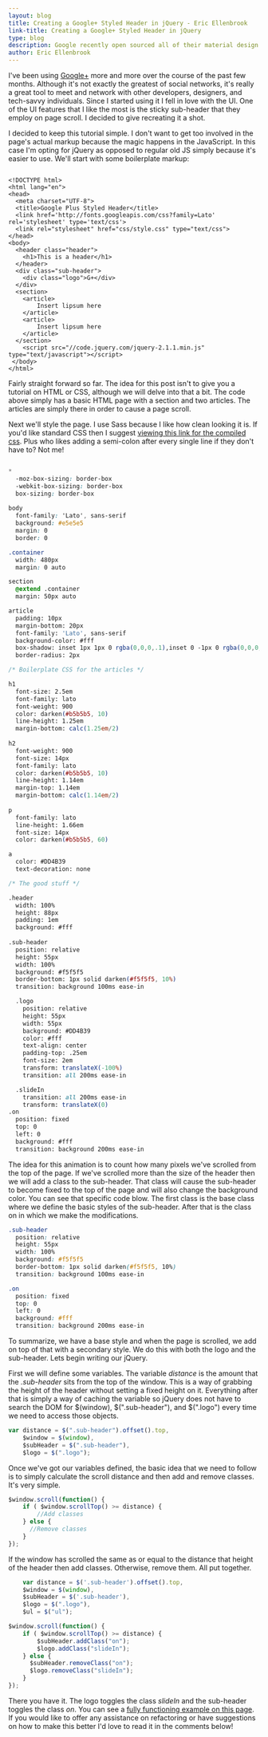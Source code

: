 ```yaml
---
layout: blog
title: Creating a Google+ Styled Header in jQuery - Eric Ellenbrook
link-title: Creating a Google+ Styled Header in jQuery
type: blog
description: Google recently open sourced all of their material design icons. I'm using that as inspiration to teach you how to create a Google+ styled header animation.
author: Eric Ellenbrook
---
```

I've been using <a href="https://plus.google.com/+EricEllenbrook/" data-no-instant>Google+</a> more and more over the course of the past few months. Although it's not exactly the greatest of social networks, it's really a great tool to meet and network with other developers, designers, and tech-savvy individuals. Since I started using it I fell in love with the UI. One of the UI features that I like the most is the sticky sub-header that they employ on page scroll. I decided to give recreating it a shot.

<!--more-->

I decided to keep this tutorial simple. I don't want to get too involved in the page's actual markup because the magic happens in the JavaScript. In this case I'm opting for jQuery as opposed to regular old JS simply because it's easier to use.  We'll start with some boilerplate markup: 

~~~ markup

<!DOCTYPE html>
<html lang="en">
<head>
  <meta charset="UTF-8">
  <title>Google Plus Styled Header</title>
  <link href='http://fonts.googleapis.com/css?family=Lato' rel='stylesheet' type='text/css'>
  <link rel="stylesheet" href="css/style.css" type="text/css">
</head>
<body>
  <header class="header">
    <h1>This is a header</h1>
  </header>
  <div class="sub-header">
    <div class="logo">G+</div>
  </div>
  <section>
    <article>
        Insert lipsum here
    </article>
    <article>
        Insert lipsum here
    </article>		
  </section>
    <script src="//code.jquery.com/jquery-2.1.1.min.js" type="text/javascript"></script>
 </body>
</html>

~~~

Fairly straight forward so far. The idea for this post isn't to give you a tutorial on HTML or CSS, although we will delve into that a bit. The code above simply has a basic HTML page with a section and two articles. The articles are simply there in order to cause a page scroll.

Next we'll style the page. I use Sass because I like how clean looking it is. If you'd like standard CSS then I suggest [viewing this link for the compiled css](/code-examples/google-plus-styled-header/css/style.css). Plus who likes adding a semi-colon after every single line if they don't have to? Not me!

~~~ css

*
  -moz-box-sizing: border-box
  -webkit-box-sizing: border-box
  box-sizing: border-box
    
body
  font-family: 'Lato', sans-serif
  background: #e5e5e5
  margin: 0
  border: 0

.container
  width: 480px
  margin: 0 auto

section
  @extend .container
  margin: 50px auto

article
  padding: 10px
  margin-bottom: 20px
  font-family: 'Lato', sans-serif
  background-color: #fff
  box-shadow: inset 1px 1px 0 rgba(0,0,0,.1),inset 0 -1px 0 rgba(0,0,0,.07)
  border-radius: 2px

/* Boilerplate CSS for the articles */ 

h1
  font-size: 2.5em
  font-family: lato
  font-weight: 900
  color: darken(#b5b5b5, 10)
  line-height: 1.25em
  margin-bottom: calc(1.25em/2)
    
h2
  font-weight: 900
  font-size: 14px
  font-family: lato
  color: darken(#b5b5b5, 10)
  line-height: 1.14em
  margin-top: 1.14em
  margin-bottom: calc(1.14em/2)
 
p
  font-family: lato
  line-height: 1.66em
  font-size: 14px
  color: darken(#b5b5b5, 60)

a 
  color: #DD4B39
  text-decoration: none

/* The good stuff */

.header
  width: 100%
  height: 88px
  padding: 1em
  background: #fff
   
.sub-header
  position: relative
  height: 55px
  width: 100%
  background: #f5f5f5
  border-bottom: 1px solid darken(#f5f5f5, 10%)
  transition: background 100ms ease-in

  .logo
    position: relative
    height: 55px
    width: 55px
    background: #DD4B39
    color: #fff
    text-align: center
    padding-top: .25em
    font-size: 2em
    transform: translateX(-100%)
    transition: all 200ms ease-in

  .slideIn
    transition: all 200ms ease-in
    transform: translateX(0)
.on
  position: fixed
  top: 0
  left: 0
  background: #fff
  transition: background 200ms ease-in

~~~~

The idea for this animation is to count how many pixels we've scrolled from the top of the page. If we've scrolled more than the size of the header then we will add a class to the sub-header. That class will cause the sub-header to become fixed to the top of the page and will also change the background color. You can see that specific code blow. The first class is the base class where we define the basic styles of the sub-header. After that is the class on in which we make the modifications.

~~~ css
.sub-header
  position: relative
  height: 55px
  width: 100%
  background: #f5f5f5
  border-bottom: 1px solid darken(#f5f5f5, 10%)
  transition: background 100ms ease-in

.on
  position: fixed
  top: 0
  left: 0
  background: #fff
  transition: background 200ms ease-in

~~~~

To summarize, we have a base style and when the page is scrolled, we add on top of that with a secondary style. We do this with both the logo and the sub-header.  Lets begin writing our jQuery.

First we will define some variables. The variable *distance* is the amount that the *.sub-header* sits from the top of the window. This is a way of grabbing the height of the header without setting a fixed height on it. Everything after that is simply a way of caching the variable so jQuery does not have to search the DOM for $(window), $(".sub-header"), and $(".logo") every time we need to access those objects.

~~~ javascript
var distance = $(".sub-header").offset().top,
    $window = $(window),
    $subHeader = $(".sub-header"),
    $logo = $(".logo");
~~~

Once we've got our variables defined, the basic idea that we need to follow is to simply calculate the scroll distance and then add and remove classes. It's very simple.

~~~ javascript
$window.scroll(function() {
    if ( $window.scrollTop() >= distance) {
        //Add classes
    } else {
      //Remove classes
    }
});
~~~

If the window has scrolled the same as or equal to the distance that height of the header then add classes. Otherwise, remove them. All put together.

~~~ javascript
	var distance = $('.sub-header').offset().top,
    $window = $(window),
    $subHeader = $('.sub-header'),
    $logo = $(".logo"),
    $ul = $("ul");

$window.scroll(function() {
    if ( $window.scrollTop() >= distance) {
        $subHeader.addClass("on");
        $logo.addClass("slideIn");
    } else {
      $subHeader.removeClass("on");
      $logo.removeClass("slideIn");
    }
});
~~~

There you have it. The logo toggles the class *slideIn* and the sub-header toggles the class *on*. You can see a <a href="/code-examples/google-plus-styled-header/" data-no-instant>fully functioning example on this page</a>. If you would like to offer any assistance on refactoring or have suggestions on how to make this better I'd love to read it in the comments below!


